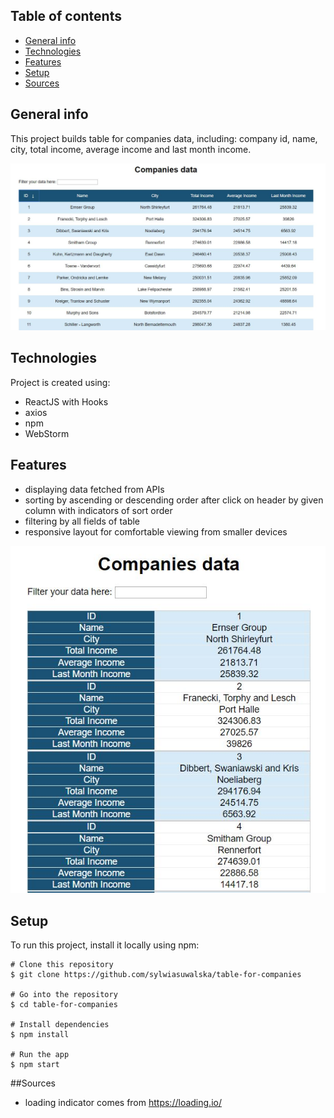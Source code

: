 ## Table of contents
* [General info](#general-info)
* [Technologies](#technologies)
* [Features](#features)
* [Setup](#setup)
* [Sources](#sources)

## General info
This project builds table for companies data, including: company id, name, city, total income, average income and last month income. 

![view_from_screen](./viewScreen.JPG)

## Technologies
Project is created using:
* ReactJS with Hooks
* axios
* npm
* WebStorm

## Features
* displaying data fetched from APIs
* sorting by ascending or descending order after click on header by given column with indicators of sort order
* filtering by all fields of table
* responsive layout for comfortable viewing from smaller devices
	
![view_from_screen](./viewMobile.JPG)
	
## Setup
To run this project, install it locally using npm:

```
# Clone this repository
$ git clone https://github.com/sylwiasuwalska/table-for-companies

# Go into the repository
$ cd table-for-companies

# Install dependencies
$ npm install

# Run the app
$ npm start
```

##Sources
* loading indicator comes from https://loading.io/
